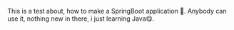 This is a test about, how to make a SpringBoot application 🌿.
Anybody can use it, nothing new in there, i just learning Java😋.

